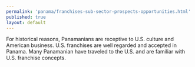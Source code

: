 ```yaml
--- 
permalink: 'panama/franchises-sub-sector-prospects-opportunities.html' 
published: true 
layout: default
---
```

For historical reasons, Panamanians are receptive to U.S. culture and American business. U.S. franchises are well regarded and accepted in Panama. Many Panamanian have traveled to the U.S. and are familiar with U.S. franchise concepts.
